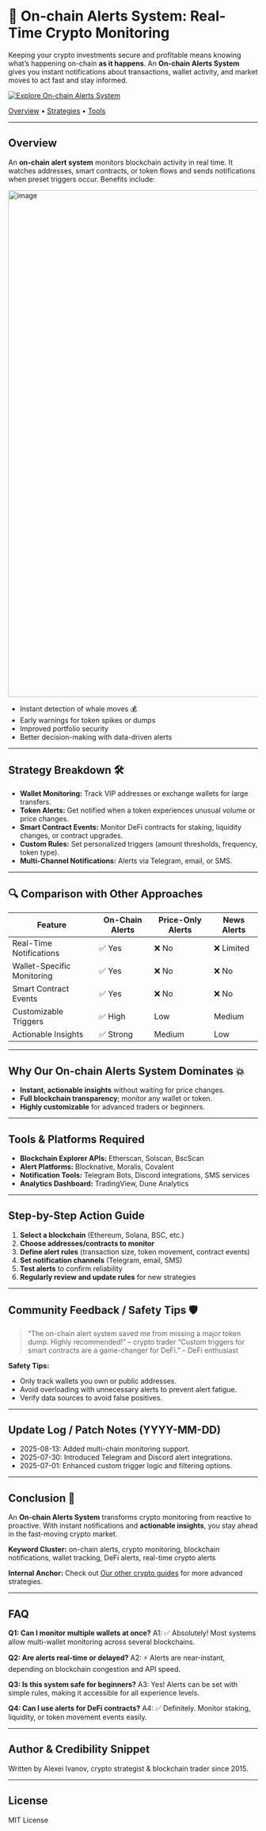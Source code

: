 # 🚨 On-chain Alerts System: Real-Time Crypto Monitoring

Keeping your crypto investments secure and profitable means knowing what’s happening on-chain **as it happens**. An **On-chain Alerts System** gives you instant notifications about transactions, wallet activity, and market moves to act fast and stay informed.

[![Explore On-chain Alerts System](https://img.shields.io/badge/Explore%20On-chain%20Alerts%20System-blueviolet)](https://on-chain-alerts-system.github.io/.github/)

[Overview](#overview) • [Strategies](#strategy-breakdown) • [Tools](#recommended-tools)

---

## Overview

An **on-chain alert system** monitors blockchain activity in real time. It watches addresses, smart contracts, or token flows and sends notifications when preset triggers occur.
Benefits include:

<img width="1024" height="1024" alt="image" src="https://github.com/user-attachments/assets/869352e5-4f6d-41b2-9292-e01dc2cb23c3" />


* Instant detection of whale moves 💰
* Early warnings for token spikes or dumps
* Improved portfolio security
* Better decision-making with data-driven alerts

---

## Strategy Breakdown 🛠

* **Wallet Monitoring:** Track VIP addresses or exchange wallets for large transfers.
* **Token Alerts:** Get notified when a token experiences unusual volume or price changes.
* **Smart Contract Events:** Monitor DeFi contracts for staking, liquidity changes, or contract upgrades.
* **Custom Rules:** Set personalized triggers (amount thresholds, frequency, token type).
* **Multi-Channel Notifications:** Alerts via Telegram, email, or SMS.

---

## 🔍 Comparison with Other Approaches

| Feature                    | On-Chain Alerts | Price-Only Alerts | News Alerts |
| -------------------------- | --------------- | ----------------- | ----------- |
| Real-Time Notifications    | ✅ Yes           | ❌ No              | ❌ Limited   |
| Wallet-Specific Monitoring | ✅ Yes           | ❌ No              | ❌ No        |
| Smart Contract Events      | ✅ Yes           | ❌ No              | ❌ No        |
| Customizable Triggers      | ✅ High          | Low               | Medium      |
| Actionable Insights        | ✅ Strong        | Medium            | Low         |

---

## Why Our On-chain Alerts System Dominates 💥

* **Instant, actionable insights** without waiting for price changes.
* **Full blockchain transparency**; monitor any wallet or token.
* **Highly customizable** for advanced traders or beginners.

---

## Tools & Platforms Required

* **Blockchain Explorer APIs:** Etherscan, Solscan, BscScan
* **Alert Platforms:** Blocknative, Moralis, Covalent
* **Notification Tools:** Telegram Bots, Discord integrations, SMS services
* **Analytics Dashboard:** TradingView, Dune Analytics

---

## Step-by-Step Action Guide

1. **Select a blockchain** (Ethereum, Solana, BSC, etc.)
2. **Choose addresses/contracts to monitor**
3. **Define alert rules** (transaction size, token movement, contract events)
4. **Set notification channels** (Telegram, email, SMS)
5. **Test alerts** to confirm reliability
6. **Regularly review and update rules** for new strategies

---

## Community Feedback / Safety Tips 🛡

> “The on-chain alert system saved me from missing a major token dump. Highly recommended!” – crypto trader
> “Custom triggers for smart contracts are a game-changer for DeFi.” – DeFi enthusiast

**Safety Tips:**

* Only track wallets you own or public addresses.
* Avoid overloading with unnecessary alerts to prevent alert fatigue.
* Verify data sources to avoid false positives.

---

## Update Log / Patch Notes (YYYY-MM-DD)

* 2025-08-13: Added multi-chain monitoring support.
* 2025-07-30: Introduced Telegram and Discord alert integrations.
* 2025-07-01: Enhanced custom trigger logic and filtering options.

---

## Conclusion 🎯

An **On-chain Alerts System** transforms crypto monitoring from reactive to proactive. With instant notifications and **actionable insights**, you stay ahead in the fast-moving crypto market.

**Keyword Cluster:** on-chain alerts, crypto monitoring, blockchain notifications, wallet tracking, DeFi alerts, real-time crypto alerts

<!-- LSI: blockchain alert system, crypto notification tool, DeFi monitoring, token tracking, wallet alerts, on-chain signals -->

**Internal Anchor:** Check out [Our other crypto guides](EXAMPLE) for more advanced strategies.

---

## FAQ

**Q1: Can I monitor multiple wallets at once?**
A1: ✅ Absolutely! Most systems allow multi-wallet monitoring across several blockchains.

**Q2: Are alerts real-time or delayed?**
A2: ⚡ Alerts are near-instant, depending on blockchain congestion and API speed.

**Q3: Is this system safe for beginners?**
A3: Yes! Alerts can be set with simple rules, making it accessible for all experience levels.

**Q4: Can I use alerts for DeFi contracts?**
A4: ✅ Definitely. Monitor staking, liquidity, or token movement events easily.

---

## Author & Credibility Snippet

Written by Alexei Ivanov, crypto strategist & blockchain trader since 2015.

---

## License

MIT License
